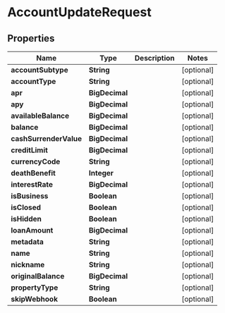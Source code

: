 

# AccountUpdateRequest


## Properties

| Name | Type | Description | Notes |
|------------ | ------------- | ------------- | -------------|
|**accountSubtype** | **String** |  |  [optional] |
|**accountType** | **String** |  |  [optional] |
|**apr** | **BigDecimal** |  |  [optional] |
|**apy** | **BigDecimal** |  |  [optional] |
|**availableBalance** | **BigDecimal** |  |  [optional] |
|**balance** | **BigDecimal** |  |  [optional] |
|**cashSurrenderValue** | **BigDecimal** |  |  [optional] |
|**creditLimit** | **BigDecimal** |  |  [optional] |
|**currencyCode** | **String** |  |  [optional] |
|**deathBenefit** | **Integer** |  |  [optional] |
|**interestRate** | **BigDecimal** |  |  [optional] |
|**isBusiness** | **Boolean** |  |  [optional] |
|**isClosed** | **Boolean** |  |  [optional] |
|**isHidden** | **Boolean** |  |  [optional] |
|**loanAmount** | **BigDecimal** |  |  [optional] |
|**metadata** | **String** |  |  [optional] |
|**name** | **String** |  |  [optional] |
|**nickname** | **String** |  |  [optional] |
|**originalBalance** | **BigDecimal** |  |  [optional] |
|**propertyType** | **String** |  |  [optional] |
|**skipWebhook** | **Boolean** |  |  [optional] |




